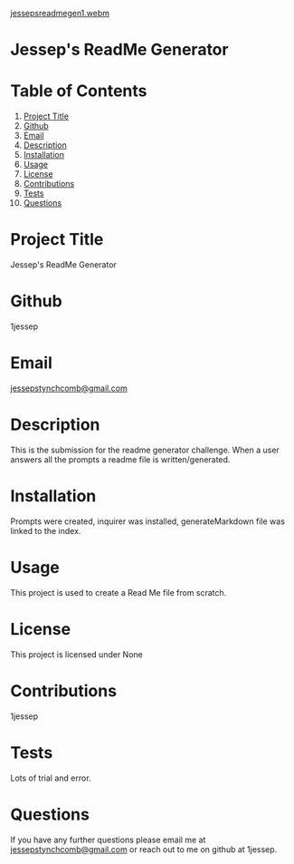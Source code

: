 
 
 
 [jessepsreadmegen1.webm](https://user-images.githubusercontent.com/110129027/205417339-33b9cbb0-4f2b-4be7-9649-fd6fc6511ba5.webm)

 
 # Jessep's ReadMe Generator

  # Table of Contents
  1. [Project Title](#Title)
  2. [Github](#Github)
  3. [Email](#Email)
  4. [Description](#Description)
  5. [Installation](#Installation)
  6. [Usage](#Usage)
  7. [License](#License)
  8. [Contributions](#Contributions)
  9. [Tests](#Tests)
  10. [Questions](#Questions)
  
  
  # Project Title
  Jessep's ReadMe Generator
  # Github
  1jessep
  # Email
  jessepstynchcomb@gmail.com
  # Description
  This is the submission for the readme generator challenge. When a user answers all the prompts a readme file is written/generated.
  # Installation
  Prompts were created, inquirer was installed, generateMarkdown file was linked to the index.
  # Usage
  This project is used to create a Read Me file from scratch.
  # License
  This project is licensed under None
  # Contributions
  1jessep
  # Tests
  Lots of trial and error.
  # Questions
  If you have any further questions please email me at jessepstynchcomb@gmail.com or reach out to me on github at 1jessep.
  
